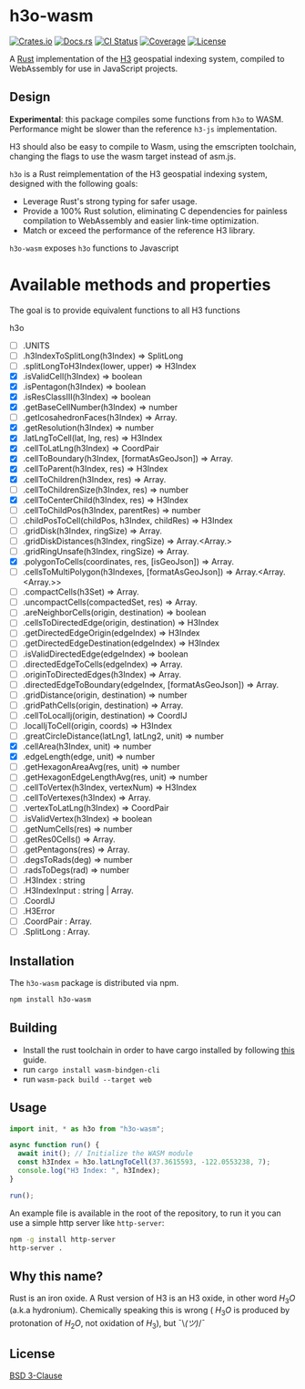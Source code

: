 # h3o-wasm

[![Crates.io](https://img.shields.io/crates/v/h3o.svg)](https://crates.io/crates/h3o)
[![Docs.rs](https://docs.rs/h3o/badge.svg)](https://docs.rs/h3o)
[![CI Status](https://github.com/HydroniumLabs/h3o/actions/workflows/ci.yml/badge.svg)](https://github.com/HydroniumLabs/h3o/actions)
[![Coverage](https://img.shields.io/codecov/c/github/HydroniumLabs/h3o)](https://app.codecov.io/gh/HydroniumLabs/h3o)
[![License](https://img.shields.io/badge/license-BSD-green)](https://opensource.org/licenses/BSD-3-Clause)

A [Rust](https://rustlang.org) implementation of the [H3](https://h3geo.org) geospatial indexing system, compiled to
WebAssembly for use in JavaScript projects.

## Design

**Experimental**: this package compiles some functions from `h3o` to WASM. Performance might be slower than the
reference `h3-js` implementation.

H3 should also be easy to compile to Wasm, using the emscripten toolchain, changing the flags to use the wasm target instead of asm.js. 

`h3o` is a Rust reimplementation of the H3 geospatial indexing system, designed with the following goals:

- Leverage Rust's strong typing for safer usage.
- Provide a 100% Rust solution, eliminating C dependencies for painless compilation to WebAssembly and easier link-time
  optimization.
- Match or exceed the performance of the reference H3 library.

`h3o-wasm` exposes `h3o` functions to Javascript

# Available methods and properties

The goal is to provide equivalent functions to all H3 functions

h3o

- [ ] .UNITS
- [ ] .h3IndexToSplitLong(h3Index) ⇒ SplitLong
- [ ] .splitLongToH3Index(lower, upper) ⇒ H3Index
- [x] .isValidCell(h3Index) ⇒ boolean
- [x] .isPentagon(h3Index) ⇒ boolean
- [x] .isResClassIII(h3Index) ⇒ boolean
- [x] .getBaseCellNumber(h3Index) ⇒ number
- [ ] .getIcosahedronFaces(h3Index) ⇒ Array.<number>
- [x] .getResolution(h3Index) ⇒ number
- [x] .latLngToCell(lat, lng, res) ⇒ H3Index
- [x] .cellToLatLng(h3Index) ⇒ CoordPair
- [x] .cellToBoundary(h3Index, [formatAsGeoJson]) ⇒ Array.<CoordPair>
- [x] .cellToParent(h3Index, res) ⇒ H3Index
- [x] .cellToChildren(h3Index, res) ⇒ Array.<H3Index>
- [ ] .cellToChildrenSize(h3Index, res) ⇒ number
- [x] .cellToCenterChild(h3Index, res) ⇒ H3Index
- [ ] .cellToChildPos(h3Index, parentRes) ⇒ number
- [ ] .childPosToCell(childPos, h3Index, childRes) ⇒ H3Index
- [ ] .gridDisk(h3Index, ringSize) ⇒ Array.<H3Index>
- [ ] .gridDiskDistances(h3Index, ringSize) ⇒ Array.<Array.<H3Index>>
- [ ] .gridRingUnsafe(h3Index, ringSize) ⇒ Array.<H3Index>
- [x] .polygonToCells(coordinates, res, [isGeoJson]) ⇒ Array.<H3Index>
- [ ] .cellsToMultiPolygon(h3Indexes, [formatAsGeoJson]) ⇒ Array.<Array.<Array.<CoordPair>>>
- [ ] .compactCells(h3Set) ⇒ Array.<H3Index>
- [ ] .uncompactCells(compactedSet, res) ⇒ Array.<H3Index>
- [ ] .areNeighborCells(origin, destination) ⇒ boolean
- [ ] .cellsToDirectedEdge(origin, destination) ⇒ H3Index
- [ ] .getDirectedEdgeOrigin(edgeIndex) ⇒ H3Index
- [ ] .getDirectedEdgeDestination(edgeIndex) ⇒ H3Index
- [ ] .isValidDirectedEdge(edgeIndex) ⇒ boolean
- [ ] .directedEdgeToCells(edgeIndex) ⇒ Array.<H3Index>
- [ ] .originToDirectedEdges(h3Index) ⇒ Array.<H3Index>
- [ ] .directedEdgeToBoundary(edgeIndex, [formatAsGeoJson]) ⇒ Array.<CoordPair>
- [ ] .gridDistance(origin, destination) ⇒ number
- [ ] .gridPathCells(origin, destination) ⇒ Array.<H3Index>
- [ ] .cellToLocalIj(origin, destination) ⇒ CoordIJ
- [ ] .localIjToCell(origin, coords) ⇒ H3Index
- [ ] .greatCircleDistance(latLng1, latLng2, unit) ⇒ number
- [x] .cellArea(h3Index, unit) ⇒ number
- [x] .edgeLength(edge, unit) ⇒ number
- [ ] .getHexagonAreaAvg(res, unit) ⇒ number
- [ ] .getHexagonEdgeLengthAvg(res, unit) ⇒ number
- [ ] .cellToVertex(h3Index, vertexNum) ⇒ H3Index
- [ ] .cellToVertexes(h3Index) ⇒ Array.<H3Index>
- [ ] .vertexToLatLng(h3Index) ⇒ CoordPair
- [ ] .isValidVertex(h3Index) ⇒ boolean
- [ ] .getNumCells(res) ⇒ number
- [ ] .getRes0Cells() ⇒ Array.<H3Index>
- [ ] .getPentagons(res) ⇒ Array.<H3Index>
- [ ] .degsToRads(deg) ⇒ number
- [ ] .radsToDegs(rad) ⇒ number
- [ ] .H3Index : string
- [ ] .H3IndexInput : string | Array.<number>
- [ ] .CoordIJ
- [ ] .H3Error
- [ ] .CoordPair : Array.<number>
- [ ] .SplitLong : Array.<number>

## Installation

The `h3o-wasm` package is distributed via npm.

```bash
npm install h3o-wasm
```

## Building

* Install the rust toolchain in order to have cargo installed by following
  [this](https://www.rust-lang.org/tools/install) guide.
* run `cargo install wasm-bindgen-cli`
* run `wasm-pack build --target web`

## Usage

```javascript
import init, * as h3o from "h3o-wasm";

async function run() {
  await init(); // Initialize the WASM module
  const h3Index = h3o.latLngToCell(37.3615593, -122.0553238, 7);
  console.log("H3 Index: ", h3Index);
}

run();
```

An example file is available in the root of the repository, to run it you can use a simple http server
like `http-server`:

```bash
npm -g install http-server
http-server .
```

## Why this name?

Rust is an iron oxide.
A Rust version of H3 is an H3 oxide, in other word $H_3O$ (a.k.a hydronium).
Chemically speaking this is wrong ( $H_3O$ is produced by protonation of
$H_2O$, not oxidation of $H_3$), but ¯\\_(ツ)_/¯

## License

[BSD 3-Clause](./LICENSE)
